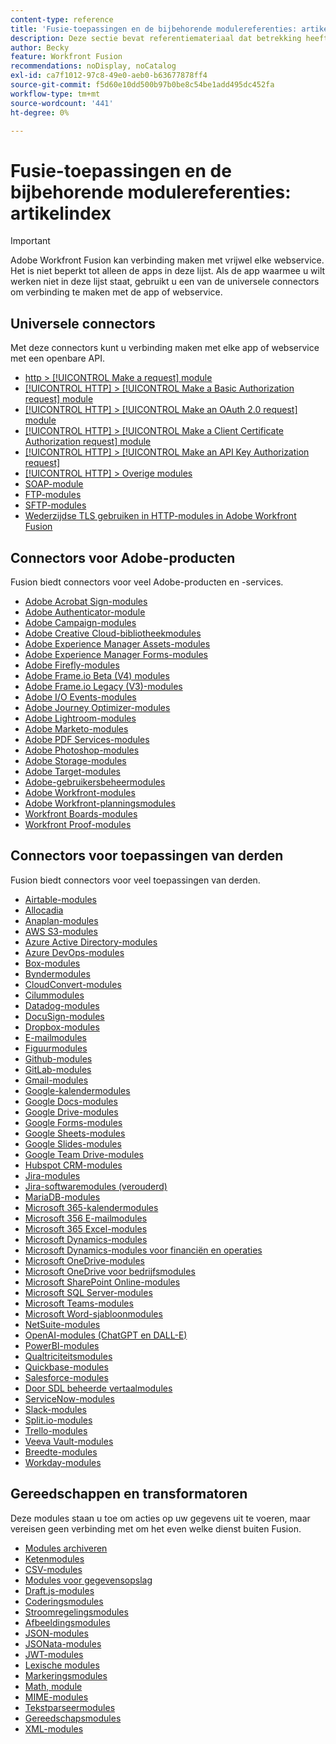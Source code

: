 ```yaml
---
content-type: reference
title: 'Fusie-toepassingen en de bijbehorende modulereferenties: artikelindex'
description: Deze sectie bevat referentiemateriaal dat betrekking heeft op het configureren van specifieke modules in Adobe Workfront Fusion.
author: Becky
feature: Workfront Fusion
recommendations: noDisplay, noCatalog
exl-id: ca7f1012-97c8-49e0-aeb0-b63677878ff4
source-git-commit: f5d60e10dd500b97b0be8c54be1add495dc452fa
workflow-type: tm+mt
source-wordcount: '441'
ht-degree: 0%

---
```


# Fusie-toepassingen en de bijbehorende modulereferenties: artikelindex

>[!IMPORTANT]
>
>Adobe Workfront Fusion kan verbinding maken met vrijwel elke webservice. Het is niet beperkt tot alleen de apps in deze lijst. Als de app waarmee u wilt werken niet in deze lijst staat, gebruikt u een van de universele connectors om verbinding te maken met de app of webservice.

## Universele connectors

Met deze connectors kunt u verbinding maken met elke app of webservice met een openbare API.

* [http > [!UICONTROL Make a request] module](/help/workfront-fusion/references/apps-and-modules/universal-connectors/http-module-make-a-request.md)
* [[!UICONTROL HTTP] > [!UICONTROL Make a Basic Authorization request] module](/help/workfront-fusion/references/apps-and-modules/universal-connectors/http-module-make-a-basic-auth-request.md)
* [[!UICONTROL HTTP] > [!UICONTROL Make an OAuth 2.0 request] module](/help/workfront-fusion/references/apps-and-modules/universal-connectors/http-module-make-an-oauth-2-request.md)
* [[!UICONTROL HTTP] > [!UICONTROL Make a Client Certificate Authorization request] module](/help/workfront-fusion/references/apps-and-modules/universal-connectors/http-module-make-a-client-cert-auth-request.md)
* [[!UICONTROL HTTP] > [!UICONTROL Make an API Key Authorization request]](/help/workfront-fusion/references/apps-and-modules/universal-connectors/http-module-make-an-api-key-auth-request.md)
* [[!UICONTROL HTTP] > Overige modules](/help/workfront-fusion/references/apps-and-modules/universal-connectors/http-modules.md)
* [SOAP-module](/help/workfront-fusion/references/apps-and-modules/universal-connectors/soap-module.md)
* [FTP-modules](/help/workfront-fusion/references/apps-and-modules/universal-connectors/ftp-modules.md)
* [SFTP-modules](/help/workfront-fusion/references/apps-and-modules/universal-connectors/sftp.md)
* [Wederzijdse TLS gebruiken in HTTP-modules in Adobe Workfront Fusion](/help/workfront-fusion/references/apps-and-modules/universal-connectors/use-mtls-in-http-modules.md)

## Connectors voor Adobe-producten

Fusion biedt connectors voor veel Adobe-producten en -services.

* [Adobe Acrobat Sign-modules](/help/workfront-fusion/references/apps-and-modules/adobe-connectors/adobe-sign-modules.md)
* [Adobe Authenticator-module](/help/workfront-fusion/references/apps-and-modules/adobe-connectors/adobe-authenticator-modules.md)
* [Adobe Campaign-modules](/help/workfront-fusion/references/apps-and-modules/adobe-connectors/adobe-campaign-classic-connector.md)
* [Adobe Creative Cloud-bibliotheekmodules](/help/workfront-fusion/references/apps-and-modules/adobe-connectors/creative-cloud-libraries-modules.md)
* [Adobe Experience Manager Assets-modules](/help/workfront-fusion/references/apps-and-modules/adobe-connectors/aem-assets-modules.md)
* [Adobe Experience Manager Forms-modules](/help/workfront-fusion/references/apps-and-modules/adobe-connectors/aem-forms-modules.md)
* [Adobe Firefly-modules](/help/workfront-fusion/references/apps-and-modules/adobe-connectors/adobe-firefly-modules.md)
* [Adobe Frame.io Beta (V4) modules](/help/workfront-fusion/references/apps-and-modules/adobe-connectors/frame-io-modules.md)
* [Adobe Frame.io Legacy (V3)-modules](/help/workfront-fusion/references/apps-and-modules/adobe-connectors/frame-io-modules.md)
* [Adobe I/O Events-modules](/help/workfront-fusion/references/apps-and-modules/adobe-connectors/adobe-io-events-modules.md)
* [Adobe Journey Optimizer-modules](/help/workfront-fusion/references/apps-and-modules/adobe-connectors/adobe-journey-optimizer-modules.md)
* [Adobe Lightroom-modules](/help/workfront-fusion/references/apps-and-modules/adobe-connectors/adobe-lightroom-modules.md)
* [Adobe Marketo-modules](/help/workfront-fusion/references/apps-and-modules/adobe-connectors/adobe-marketo-modules.md)
* [Adobe PDF Services-modules](/help/workfront-fusion/references/apps-and-modules/adobe-connectors/pdf-modules.md)
* [Adobe Photoshop-modules](/help/workfront-fusion/references/apps-and-modules/adobe-connectors/adobe-photoshop-modules.md)
* [Adobe Storage-modules](/help/workfront-fusion/references/apps-and-modules/adobe-connectors/adobe-storage-modules.md)
* [Adobe Target-modules](/help/workfront-fusion/references/apps-and-modules/adobe-connectors/adobe-target-modules.md)
* [Adobe-gebruikersbeheermodules](/help/workfront-fusion/references/apps-and-modules/adobe-connectors/adobe-user-management-modules.md)
* [Adobe Workfront-modules](/help/workfront-fusion/references/apps-and-modules/adobe-connectors/workfront-modules.md)
* [Adobe Workfront-planningsmodules](/help/workfront-fusion/references/apps-and-modules/adobe-connectors/workfront-planning-modules.md)
* [Workfront Boards-modules](/help/workfront-fusion/references/apps-and-modules/adobe-connectors/workfront-boards-modules.md)
* [Workfront Proof-modules](/help/workfront-fusion/references/apps-and-modules/adobe-connectors/workfront-proof-modules.md)

## Connectors voor toepassingen van derden

Fusion biedt connectors voor veel toepassingen van derden.

* [Airtable-modules](/help/workfront-fusion/references/apps-and-modules/third-party-connectors/airtable-modules.md)
* [Allocadia](/help/workfront-fusion/references/apps-and-modules/third-party-connectors/allocadia-modules.md)
* [Anaplan-modules](/help/workfront-fusion/references/apps-and-modules/third-party-connectors/anaplan-modules.md)
* [AWS S3-modules](/help/workfront-fusion/references/apps-and-modules/third-party-connectors/aws-s3-modules.md)
* [Azure Active Directory-modules](/help/workfront-fusion/references/apps-and-modules/third-party-connectors/azure-ad-modules.md)
* [Azure DevOps-modules](/help/workfront-fusion/references/apps-and-modules/third-party-connectors/azure-dev-ops.md)
* [Box-modules](/help/workfront-fusion/references/apps-and-modules/third-party-connectors/box-modules.md)
* [Byndermodules](/help/workfront-fusion/references/apps-and-modules/third-party-connectors/bynder-modules.md)
* [CloudConvert-modules](/help/workfront-fusion/references/apps-and-modules/third-party-connectors/cloud-convert-modules.md)
* [Cilummodules](/help/workfront-fusion/references/apps-and-modules/third-party-connectors/cvent-modules.md)
* [Datadog-modules](/help/workfront-fusion/references/apps-and-modules/third-party-connectors/datadog-modules.md)
* [DocuSign-modules](/help/workfront-fusion/references/apps-and-modules/third-party-connectors/docusign-modules.md)
* [Dropbox-modules](/help/workfront-fusion/references/apps-and-modules/third-party-connectors/dropbox-modules.md)
* [E-mailmodules](/help/workfront-fusion/references/apps-and-modules/third-party-connectors/email-modules.md)
* [Figuurmodules](/help/workfront-fusion/references/apps-and-modules/third-party-connectors/figma-modules.md)
* [Github-modules](/help/workfront-fusion/references/apps-and-modules/third-party-connectors/github.md)
* [GitLab-modules](/help/workfront-fusion/references/apps-and-modules/third-party-connectors/gitlab-modules.md)
* [Gmail-modules](/help/workfront-fusion/references/apps-and-modules/third-party-connectors/gmail-modules.md)
* [Google-kalendermodules](/help/workfront-fusion/references/apps-and-modules/third-party-connectors/google-calendar-modules.md)
* [Google Docs-modules](/help/workfront-fusion/references/apps-and-modules/third-party-connectors/google-docs-modules.md)
* [Google Drive-modules](/help/workfront-fusion/references/apps-and-modules/third-party-connectors/google-drive-modules.md)
* [Google Forms-modules](/help/workfront-fusion/references/apps-and-modules/third-party-connectors/google-forms-modules.md)
* [Google Sheets-modules](/help/workfront-fusion/references/apps-and-modules/third-party-connectors/google-sheets-modules.md)
* [Google Slides-modules](/help/workfront-fusion/references/apps-and-modules/third-party-connectors/google-slides-modules.md)
* [Google Team Drive-modules](/help/workfront-fusion/references/apps-and-modules/third-party-connectors/google-team-drive-modules.md)
* [Hubspot CRM-modules](/help/workfront-fusion/references/apps-and-modules/third-party-connectors/hubspot-crm-modules.md)
* [Jira-modules](/help/workfront-fusion/references/apps-and-modules/third-party-connectors/jira-modules-new.md)
* [Jira-softwaremodules (verouderd)](/help/workfront-fusion/references/apps-and-modules/third-party-connectors/jira-software-modules.md)
* [MariaDB-modules](/help/workfront-fusion/references/apps-and-modules/third-party-connectors/mariadb-modules.md)
* [Microsoft 365-kalendermodules](/help/workfront-fusion/references/apps-and-modules/third-party-connectors/microsoft-365-calendar-modules.md)
* [Microsoft 356 E-mailmodules](/help/workfront-fusion/references/apps-and-modules/third-party-connectors/microsoft-365-email-modules.md)
* [Microsoft 365 Excel-modules](/help/workfront-fusion/references/apps-and-modules/third-party-connectors/microsoft-365-excel-modules.md)
* [Microsoft Dynamics-modules](/help/workfront-fusion/references/apps-and-modules/third-party-connectors/microsoft-dynamics-365-modules.md)
* [Microsoft Dynamics-modules voor financiën en operaties](/help/workfront-fusion/references/apps-and-modules/third-party-connectors/dynamics-finance-operations-modules.md)
* [Microsoft OneDrive-modules](/help/workfront-fusion/references/apps-and-modules/third-party-connectors/microsoft-onedrive-modules.md)
* [Microsoft OneDrive voor bedrijfsmodules](/help/workfront-fusion/references/apps-and-modules/third-party-connectors/microsoft-onedrive-for-business-modules.md)
* [Microsoft SharePoint Online-modules](/help/workfront-fusion/references/apps-and-modules/third-party-connectors/sharepoint-modules.md)
* [Microsoft SQL Server-modules](/help/workfront-fusion/references/apps-and-modules/third-party-connectors/microsoft-sql-server-modules.md)
* [Microsoft Teams-modules](/help/workfront-fusion/references/apps-and-modules/third-party-connectors/microsoft-teams-modules.md)
* [Microsoft Word-sjabloonmodules](/help/workfront-fusion/references/apps-and-modules/third-party-connectors/microsoft-word-templates-modules.md)
* [NetSuite-modules](/help/workfront-fusion/references/apps-and-modules/third-party-connectors/netsuite.md)
* [OpenAI-modules (ChatGPT en DALL-E)](/help/workfront-fusion/references/apps-and-modules/third-party-connectors/openai-chatgpt-modules.md)
* [PowerBI-modules](/help/workfront-fusion/references/apps-and-modules/third-party-connectors/powerbi-modules.md)
* [Qualtriciteitsmodules](/help/workfront-fusion/references/apps-and-modules/third-party-connectors/qualtrics-modules.md)
* [Quickbase-modules](/help/workfront-fusion/references/apps-and-modules/third-party-connectors/quickbase-modules.md)
* [Salesforce-modules](/help/workfront-fusion/references/apps-and-modules/third-party-connectors/salesforce-modules.md)
* [Door SDL beheerde vertaalmodules](/help/workfront-fusion/references/apps-and-modules/third-party-connectors/sdl-managed-translation-modules.md)
* [ServiceNow-modules](/help/workfront-fusion/references/apps-and-modules/third-party-connectors/servicenow-modules.md)
* [Slack-modules](/help/workfront-fusion/references/apps-and-modules/third-party-connectors/slack-modules.md)
* [Split.io-modules](/help/workfront-fusion/references/apps-and-modules/third-party-connectors/split-io-modules.md)
* [Trello-modules](/help/workfront-fusion/references/apps-and-modules/third-party-connectors/trello-modules.md)
* [Veeva Vault-modules](/help/workfront-fusion/references/apps-and-modules/third-party-connectors/veeva-vault-modules.md)
* [Breedte-modules](/help/workfront-fusion/references/apps-and-modules/third-party-connectors/widen-modules.md)
* [Workday-modules](/help/workfront-fusion/references/apps-and-modules/third-party-connectors/workday-modules.md)


## Gereedschappen en transformatoren

Deze modules staan u toe om acties op uw gegevens uit te voeren, maar vereisen geen verbinding met om het even welke dienst buiten Fusion.

* [Modules archiveren](/help/workfront-fusion/references/apps-and-modules/tools-and-transformers/archive-modules.md)
* [Ketenmodules](/help/workfront-fusion/references/apps-and-modules/tools-and-transformers/chain-modules.md)
* [CSV-modules](/help/workfront-fusion/references/apps-and-modules/tools-and-transformers/csv.md)
* [Modules voor gegevensopslag](/help/workfront-fusion/references/apps-and-modules/tools-and-transformers/data-store-modules.md)
* [Draft.js-modules](/help/workfront-fusion/references/apps-and-modules/tools-and-transformers/draft-js-modules.md)
* [Coderingsmodules](/help/workfront-fusion/references/apps-and-modules/tools-and-transformers/encryptor-modules.md)
* [Stroomregelingsmodules](/help/workfront-fusion/references/apps-and-modules/tools-and-transformers/flow-control.md)
* [Afbeeldingsmodules](/help/workfront-fusion/references/apps-and-modules/tools-and-transformers/image-module.md)
* [JSON-modules](/help/workfront-fusion/references/apps-and-modules/tools-and-transformers/json-modules.md)
* [JSONata-modules](/help/workfront-fusion/references/apps-and-modules/tools-and-transformers/jsonata-module.md)
* [JWT-modules](/help/workfront-fusion/references/apps-and-modules/tools-and-transformers/jwt-modules.md)
* [Lexische modules](/help/workfront-fusion/references/apps-and-modules/tools-and-transformers/lexical-modules.md)
* [Markeringsmodules](/help/workfront-fusion/references/apps-and-modules/tools-and-transformers/markdown-modules.md)
* [Math, module](/help/workfront-fusion/references/apps-and-modules/tools-and-transformers/math-module.md)
* [MIME-modules](/help/workfront-fusion/references/apps-and-modules/tools-and-transformers/mime.md)
* [Tekstparseermodules](/help/workfront-fusion/references/apps-and-modules/tools-and-transformers/text-parser.md)
* [Gereedschapsmodules](/help/workfront-fusion/references/apps-and-modules/tools-and-transformers/tools-modules.md)
* [XML-modules](/help/workfront-fusion/references/apps-and-modules/tools-and-transformers/xml-modules.md)
